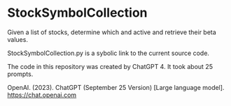 # StockSymbolCollection

Given a list of stocks, determine which and active and retrieve their beta values.

StockSymbolCollection.py is a sybolic link to the current source code.

The code in this repository was created by ChatGPT 4.  It took about 25 prompts.

OpenAI. (2023). ChatGPT (September 25 Version) [Large language model]. https://chat.openai.com